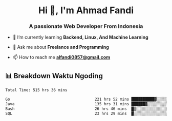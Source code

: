 <h1 align="center">Hi 👋, I'm Ahmad Fandi</h1>
<h3 align="center">A passionate Web Developer From Indonesia</h3>

- 🌱 I’m currently learning **Backend, Linux, And Machine Learning**

- 💬 Ask me about **Freelance and Programming**

- 📫 How to reach me **<alfandi0857@gmail.com>**


## 📊 Breakdown Waktu Ngoding

<!--START_SECTION:waka-->

```txt
Total Time: 515 hrs 36 mins

Go                                     221 hrs 52 mins ██████████▓░░░░░░░░░░░░░░   42.63 %
Java                                   135 hrs 31 mins ██████▓░░░░░░░░░░░░░░░░░░   26.04 %
Bash                                   26 hrs 46 mins  █▒░░░░░░░░░░░░░░░░░░░░░░░   05.14 %
SQL                                    23 hrs 29 mins  █░░░░░░░░░░░░░░░░░░░░░░░░   04.52 %
```

<!--END_SECTION:waka-->
